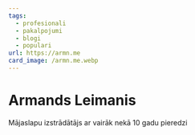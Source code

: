 ```yaml
---
tags:
  - profesionali
  - pakalpojumi
  - blogi
  - populari
url: https://armn.me
card_image: /armn.me.webp
---
```


# Armands Leimanis

Mājaslapu izstrādātājs ar vairāk nekā 10 gadu pieredzi
